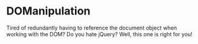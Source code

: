 # DOManipulation
Tired of redundantly having to reference the document object when working with the DOM? Do you hate jQuery? Well, this one is right for you!
